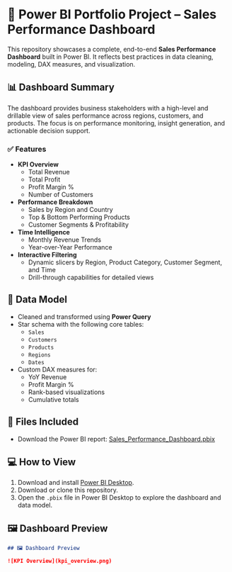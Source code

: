# 🚀 Power BI Portfolio Project – Sales Performance Dashboard

This repository showcases a complete, end-to-end **Sales Performance Dashboard** built in Power BI. It reflects best practices in data cleaning, modeling, DAX measures, and visualization.

## 📊 Dashboard Summary

The dashboard provides business stakeholders with a high-level and drillable view of sales performance across regions, customers, and products. The focus is on performance monitoring, insight generation, and actionable decision support.

### ✅ Features

- **KPI Overview**
  - Total Revenue
  - Total Profit
  - Profit Margin %
  - Number of Customers
- **Performance Breakdown**
  - Sales by Region and Country
  - Top & Bottom Performing Products
  - Customer Segments & Profitability
- **Time Intelligence**
  - Monthly Revenue Trends
  - Year-over-Year Performance
- **Interactive Filtering**
  - Dynamic slicers by Region, Product Category, Customer Segment, and Time
  - Drill-through capabilities for detailed views

## 🧩 Data Model

- Cleaned and transformed using **Power Query**
- Star schema with the following core tables:
  - `Sales`
  - `Customers`
  - `Products`
  - `Regions`
  - `Dates`
- Custom DAX measures for:
  - YoY Revenue
  - Profit Margin %
  - Rank-based visualizations
  - Cumulative totals

## 📁 Files Included

- Download the Power BI report: [Sales_Performance_Dashboard.pbix](Sales_Performance_Dashboard.pbix)

## 💻 How to View

1. Download and install [Power BI Desktop](https://powerbi.microsoft.com/desktop/).
2. Download or clone this repository.
3. Open the `.pbix` file in Power BI Desktop to explore the dashboard and data model.

## 🖼️ Dashboard Preview

```markdown
## 🖼️ Dashboard Preview

![KPI Overview](kpi_overview.png)

